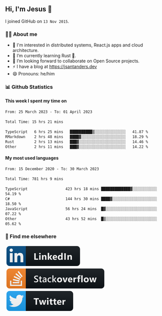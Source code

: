 ## Hi, I'm Jesus 👋

I joined GitHub on `13 Nov 2015`.

<!-- Talking about you -->

### 👨‍💻 About me

- 👦 I'm interested in distributed systems, React.js apps and cloud architecture.
- 🌱 I’m currently learning Rust 🦀.
- 👯 I’m looking forward to collaborate on Open Source projects.
- ⚡️ I have a blog at <https://jsantanders.dev>
- 😄 Pronouns: he/him

### 📊 Github Statistics

#### This week I spent my time on

<!--START_SECTION:weekly-->

```text
From: 25 March 2023 - To: 01 April 2023

Total Time: 15 hrs 21 mins

TypeScript   6 hrs 25 mins   ██████████▒░░░░░░░░░░░░░░   41.87 %
RMarkdown    2 hrs 48 mins   ████▓░░░░░░░░░░░░░░░░░░░░   18.29 %
Rust         2 hrs 13 mins   ███▓░░░░░░░░░░░░░░░░░░░░░   14.46 %
Other        2 hrs 11 mins   ███▓░░░░░░░░░░░░░░░░░░░░░   14.22 %
```

<!--END_SECTION:weekly-->

#### My most used languages

<!--START_SECTION:alltime-->

```text
From: 15 December 2020 - To: 30 March 2023

Total Time: 781 hrs 9 mins

TypeScript                 423 hrs 18 mins █████████████▓░░░░░░░░░░░   54.19 %
C#                         144 hrs 30 mins ████▓░░░░░░░░░░░░░░░░░░░░   18.50 %
JavaScript                 56 hrs 24 mins  █▓░░░░░░░░░░░░░░░░░░░░░░░   07.22 %
Other                      43 hrs 52 mins  █▒░░░░░░░░░░░░░░░░░░░░░░░   05.62 %
```

<!--END_SECTION:alltime-->

### 📢 Find me elsewhere

<p>
  <a target="_blank" href="https://linkedin.com/in/jsantanders">
    <img src="https://github.com/jsantanders/jsantanders/blob/master/img/linkedin.svg" alt="LinkedIn" style="vertical-align:top; margin:4px">
  </a>
  
  <a target="_blank" href="https://stackoverflow.com/users/7318331/jesus-santander">
    <img src="https://github.com/jsantanders/jsantanders/blob/master/img/stackoverflow.svg" alt="StackOverflow" style="vertical-align:top; margin:4px">
  </a>
  
  <a target="_blank" href="http://twitter.com/jsantanders">
    <img src="https://github.com/jsantanders/jsantanders/blob/master/img/twitter.svg" alt="Twitter" style="vertical-align:top; margin:4px">
  </a>
</p>

